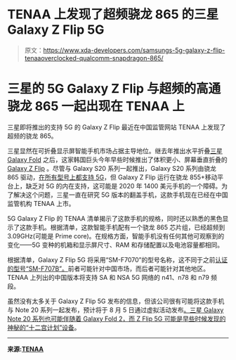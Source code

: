 # TENAA 上发现了超频骁龙 865 的三星 Galaxy Z Flip 5G

> 原文：<https://www.xda-developers.com/samsungs-5g-galaxy-z-flip-tenaaoverclocked-qualcomm-snapdragon-865/>

# 三星的 5G Galaxy Z Flip 与超频的高通骁龙 865 一起出现在 TENAA 上

三星即将推出的支持 5G 的 Galaxy Z Flip 最近在中国监管网站 TENAA 上发现了超频的骁龙 865。

三星显然在可折叠显示屏智能手机市场占据主导地位。继去年推出水平折叠[三星 Galaxy Fold](https://www.xda-developers.com/samsung-galaxy-fold-for-a-month/) 之后，这家韩国巨头今年早些时候推出了体积更小、屏幕垂直折叠的 [Galaxy Z Flip](https://www.xda-developers.com/samsung-galaxy-z-flip-launch-specs-features-pricing-availability/) 。尽管与 Galaxy S20 系列一起推出，Galaxy S20 系列由骁龙 865 驱动，[在所有型号上都支持 5G](https://www.xda-developers.com/samsung-galaxy-s20-s20-plus-ultra-5g-us/)，但 Galaxy Z Flip 运行在骁龙 855+移动平台上，缺乏对 5G 的内在支持，这可能是 2020 年 1400 美元手机的一个障碍。为了解决这个问题，三星一直在研究 5G 版本的翻盖手机，这款手机现在已经在中国监管机构 TENAA 上市。

5G Galaxy Z Flip 的 TENAA 清单揭示了这款手机的规格，同时还以熟悉的黑色显示了这款手机。根据清单，这款智能手机配有一个骁龙 865 芯片组，已经超频到 3.09GHz(可能是 Prime core)。在规格方面，智能手机没有任何其他可观察到的变化——5G 变种的机箱和显示屏尺寸、RAM 和存储配置以及电池容量都相同。

根据清单，Galaxy Z Flip 5G 将采用“SM-F7070”的型号名称，这不同于之前[认证的型号“SM-F707B”。](https://www.xda-developers.com/samsung-certification-confirms-5g-galaxy-z-flip-coming/)前者可能针对中国市场，而后者可能针对其他地区。TENAA 上列出的中国版本将支持 SA 和 NSA 5G 网络的 n41、n78 和 n79 频段。

虽然没有太多关于 Galaxy Z Flip 5G 发布的信息，但该公司很有可能将这款手机与 Note 20 系列一起发布，预计将于 8 月 5 日通过虚拟活动发布[。三星 Galaxy Note 20 系列也可能伴随着 Galaxy Fold 2，而 Z Flip 5G 可能是早些时候发现的神秘的](https://www.xda-developers.com/samsung-galaxy-note-20-fold-2-unpacked-online/)[“十二宫计划”设备](https://www.xda-developers.com/samsung-galaxy-s20-kernel-galaxy-note-20-galaxy-fold-2/)。

* * *

**来源:[TENAA](http://shouji.tenaa.com.cn/mobile/MobileDetail.aspx?code=qeQUMqaxD5prW%2fWRtCqfvZfVhHMBh9uP)**